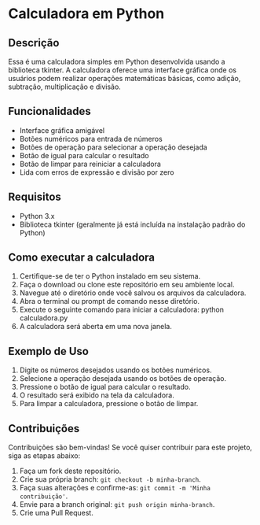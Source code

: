 # Calculadora em Python

## Descrição
Essa é uma calculadora simples em Python desenvolvida usando a biblioteca tkinter. A calculadora oferece uma interface gráfica onde os usuários podem realizar operações matemáticas básicas, como adição, subtração, multiplicação e divisão.

## Funcionalidades
- Interface gráfica amigável
- Botões numéricos para entrada de números
- Botões de operação para selecionar a operação desejada
- Botão de igual para calcular o resultado
- Botão de limpar para reiniciar a calculadora
- Lida com erros de expressão e divisão por zero

## Requisitos
- Python 3.x
- Biblioteca tkinter (geralmente já está incluída na instalação padrão do Python)

## Como executar a calculadora
1. Certifique-se de ter o Python instalado em seu sistema.
2. Faça o download ou clone este repositório em seu ambiente local.
3. Navegue até o diretório onde você salvou os arquivos da calculadora.
4. Abra o terminal ou prompt de comando nesse diretório.
5. Execute o seguinte comando para iniciar a calculadora: python calculadora.py
6. A calculadora será aberta em uma nova janela.

## Exemplo de Uso
1. Digite os números desejados usando os botões numéricos.
2. Selecione a operação desejada usando os botões de operação.
3. Pressione o botão de igual para calcular o resultado.
4. O resultado será exibido na tela da calculadora.
5. Para limpar a calculadora, pressione o botão de limpar.

## Contribuições
Contribuições são bem-vindas! Se você quiser contribuir para este projeto, siga as etapas abaixo:
1. Faça um fork deste repositório.
2. Crie sua própria branch: `git checkout -b minha-branch`.
3. Faça suas alterações e confirme-as: `git commit -m 'Minha contribuição'`.
4. Envie para a branch original: `git push origin minha-branch`.
5. Crie uma Pull Request.
